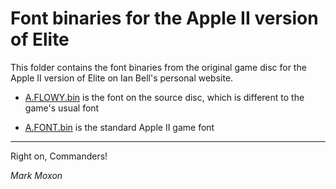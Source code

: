 # Font binaries for the Apple II version of Elite

This folder contains the font binaries from the original game disc for the Apple II version of Elite on Ian Bell's personal website.

* [A.FLOWY.bin](A.FLOWY.bin) is the font on the source disc, which is different to the game's usual font

* [A.FONT.bin](A.FONT.bin) is the standard Apple II game font

---

Right on, Commanders!

_Mark Moxon_
